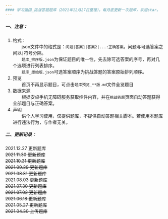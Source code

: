 ```yaml
---
#### 学习强国_挑战答题题库（2021年12月27日整理）。每月底更新一次题库，欢迎star。
---
```


##### 一、注意：  
1. 格式：  
&emsp;&emsp;json文件中的格式是：`问题|答案1|答案2|...:正确答案`。问题与可选答案之间以`|`符号分隔。  
&emsp;&emsp;`题库_排序版.json`为保证题目的唯一性，先去除可选答案的序号，再对几个选项进行列表排序。  
&emsp;&emsp;`题库_原始版.json`可选答案顺序为挑战答题的答案原始排列顺序。  
2. 预览  
&emsp;&emsp;首页不再显示题目，可点击`题库预览_**版.md`文件全览题目  
3. 数据来源  
&emsp;&emsp;根据安卓手机无障碍服务获取控件内容，并在`挑战答题`页面自动答题获得全部题目与正确答案。  
4. 声明  
&emsp;&emsp;供个人学习使用，仅提供题库，不提供自动答题相关脚本。若使用本题库进行违法行为，与作者无关。

##### 二、更新记录：
2021.12.27 更新题库  
~~2021.11.30 更新题库~~  
~~2021.10.31 更新题库~~  
~~2021.09.29 更新题库~~  
~~2021.08.31 更新题库~~  
~~2021.08.03 更新题库~~  
~~2021.07.30 更新题库~~  
~~2021.07.02 更新题库~~  
~~2021.06.18 更新题库~~  
~~2021.05.27 更新题库~~  
~~2021.04.30 上传题库~~